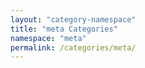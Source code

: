 ```yaml
---
layout: "category-namespace"
title: "meta Categories"
namespace: "meta"
permalink: /categories/meta/
---
```

